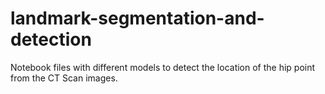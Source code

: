 # landmark-segmentation-and-detection

Notebook files with different models to detect the location of the hip point from the CT Scan images.
